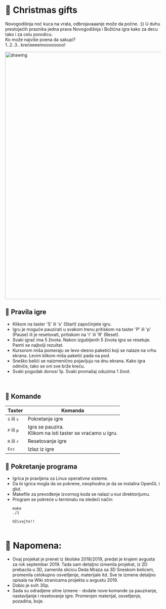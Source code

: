# :gift: Christmas gifts

Novogodišnja noć kuca na vrata, odbrojavaaanje može da počne. :)) 
U duhu prestojećih praznika jedna prava Novogodišnja i Božićna igra kako za decu tako i za celu porodicu. <br/> Ko može najviše poena da sakupi?<br/>
1..2..3.. krećeeeemoooooooo!

<img src = 'https://raw.githubusercontent.com/MATF-RG19/RG101-christmas-gifts/master/Screenshots/christmas.jpg' width = "800px" alt = "drawing"/>


## :gift: Pravila igre

* Klikom na taster 'S' ili 's' (Start) započinjete igru. 
* Igru je moguće pauzirati u svakom trenu pritiskom na taster 'P' ili 'p' (Pause) ili je resetovati, pritiskom na 'r' ili 'R' (Reset).
* Svaki igrač ima 5 života. Nakon izgubljenih 5 života igra se resetuje. Pamti se najbolji rezultat.
* Kursorom miša pomeraju se levo-desno paketići koji se nalaze na vrhu ekrana. Levim klikom miša paketić pada na pod.
* Sneško belići se naizmenično pojavljuju na dnu ekrana. Kako igra odmiče, tako se oni sve brže kreću.
* Svaki pogodak donosi 1p. Svaki promašaj oduzima 1 život.
<br/>

## :gift: Komande

|  Taster|Komanda  |
|--------|---------|
|<kbd>S</kbd> ili <kbd>s</kbd> |Pokretanje igre|
|<kbd>P</kbd> ili <kbd>p</kbd> |Igra se pauzira.<br/>Klikom na isti taster se vraćamo u igru. |
|<kbd>R</kbd> ili <kbd>r</kbd> |Resetovanje igre|
|<kbd>Esc</kbd>|Izlaz iz igre|<br/>


## :gift: Pokretanje programa

* Igrica je pravljena za Linux operativne sisteme.
* Da bi igrica mogla da se pokrene, neophodno je da se instalira OpenGL i glut.
* Makefile za prevođenje izvornog koda se nalazi u `Kod` direktorijumu.<br/>
* Program se pokreće u terminalu na sledeći način:
     ```
    make
    ./1
    
    Uživajte!!
    
    
 # :gift: Napomena:
 
 * Ovaj projekat je prenet iz školske 2018/2019, predat je krajem avgusta za rok septembar 2019. Tada sam detaljno izmenila projekat, iz 2D prebacila u 3D, zamenila slicicu Deda Mraza sa 3D Sneskom belicem, promenila celokupno osvetljenje, materijale itd. Sve te izmene detaljno opisala na Wiki stranicama projekta u avgustu 2019. 
 * Dobio je svih 30p.
 * Sada su odradjene sitne izmene - dodate nove komande za pauziranje, nastavljanje i resetovanje igre. Promenjen materijal, osvetljenje, pozadina, boje. 
    
